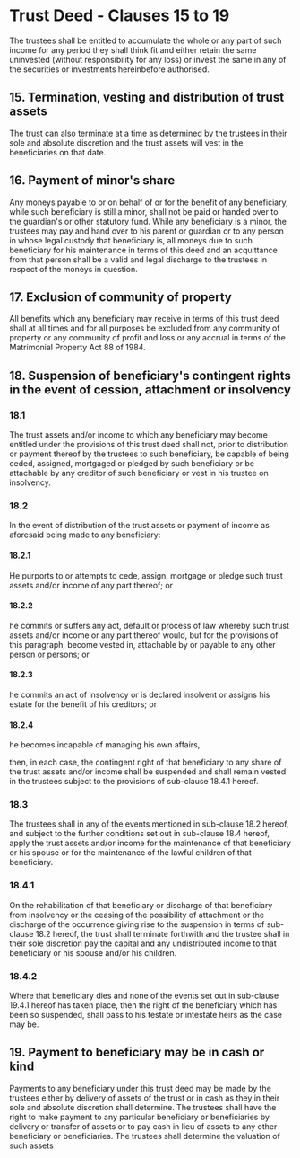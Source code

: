 # Trust Deed - Clauses 15 to 19

The trustees shall be entitled to accumulate the whole or any part of such income for any period they shall think fit and either retain the same uninvested (without responsibility for any loss) or invest the same in any of the securities or investments hereinbefore authorised.

## 15. Termination, vesting and distribution of trust assets

The trust can also terminate at a time as determined by the trustees in their sole and absolute discretion and the trust assets will vest in the beneficiaries on that date.

## 16. Payment of minor's share

Any moneys payable to or on behalf of or for the benefit of any beneficiary, while such beneficiary is still a minor, shall not be paid or handed over to the guardian's or other statutory fund. While any beneficiary is a minor, the trustees may pay and hand over to his parent or guardian or to any person in whose legal custody that beneficiary is, all moneys due to such beneficiary for his maintenance in terms of this deed and an acquittance from that person shall be a valid and legal discharge to the trustees in respect of the moneys in question.

## 17. Exclusion of community of property

All benefits which any beneficiary may receive in terms of this trust deed shall at all times and for all purposes be excluded from any community of property or any community of profit and loss or any accrual in terms of the Matrimonial Property Act 88 of 1984.

## 18. Suspension of beneficiary's contingent rights in the event of cession, attachment or insolvency

### 18.1
The trust assets and/or income to which any beneficiary may become entitled under the provisions of this trust deed shall not, prior to distribution or payment thereof by the trustees to such beneficiary, be capable of being ceded, assigned, mortgaged or pledged by such beneficiary or be attachable by any creditor of such beneficiary or vest in his trustee on insolvency.

### 18.2
In the event of distribution of the trust assets or payment of income as aforesaid being made to any beneficiary:
#### 18.2.1
He purports to or attempts to cede, assign, mortgage or pledge such trust assets and/or income of any part thereof; or
#### 18.2.2
he commits or suffers any act, default or process of law whereby such trust assets and/or income or any part thereof would, but for the provisions of this paragraph, become vested in, attachable by or payable to any other person or persons; or
#### 18.2.3
he commits an act of insolvency or is declared insolvent or assigns his estate for the benefit of his creditors; or
#### 18.2.4
he becomes incapable of managing his own affairs,

then, in each case, the contingent right of that beneficiary to any share of the trust assets and/or income shall be suspended and shall remain vested in the trustees subject to the provisions of sub-clause 18.4.1 hereof.

### 18.3
The trustees shall in any of the events mentioned in sub-clause 18.2 hereof, and subject to the further conditions set out in sub-clause 18.4 hereof, apply the trust assets and/or income for the maintenance of that beneficiary or his spouse or for the maintenance of the lawful children of that beneficiary.

### 18.4.1
On the rehabilitation of that beneficiary or discharge of that beneficiary from insolvency or the ceasing of the possibility of attachment or the discharge of the occurrence giving rise to the suspension in terms of sub-clause 18.2 hereof, the trust shall terminate forthwith and the trustee shall in their sole discretion pay the capital and any undistributed income to that beneficiary or his spouse and/or his children.

### 18.4.2
Where that beneficiary dies and none of the events set out in sub-clause 19.4.1 hereof has taken place, then the right of the beneficiary which has been so suspended, shall pass to his testate or intestate heirs as the case may be.

## 19. Payment to beneficiary may be in cash or kind

Payments to any beneficiary under this trust deed may be made by the trustees either by delivery of assets of the trust or in cash as they in their sole and absolute discretion shall determine. The trustees shall have the right to make payment to any particular beneficiary or beneficiaries by delivery or transfer of assets or to pay cash in lieu of assets to any other beneficiary or beneficiaries. The trustees shall determine the valuation of such assets